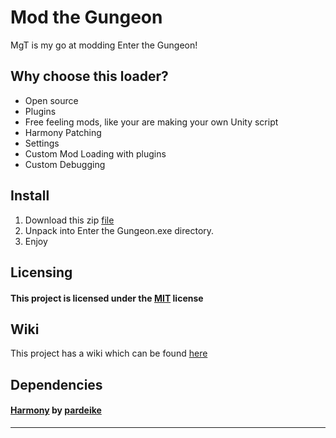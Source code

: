 # Mod the Gungeon

MgT is my go at modding Enter the Gungeon!

## Why choose this loader?

* Open source
* Plugins
* Free feeling mods, like your are making your own Unity script
* Harmony Patching
* Settings
* Custom Mod Loading with plugins
* Custom Debugging

## Install

1. Download this zip [file](https://github.com/BIGDummyHead/MtG/blob/master/mgt.zip)
2. Unpack into Enter the Gungeon.exe directory.
3. Enjoy

## Licensing

#### This project is licensed under the [MIT](https://github.com/BIGDummyHead/MtG/blob/master/LICENSE) license

## Wiki

This project has a wiki which can be found [here](insert)

## Dependencies

#### [Harmony](https://github.com/pardeike/Harmony) by [pardeike](https://github.com/pardeike)

_________________________________________________
